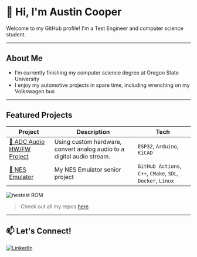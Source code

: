 # 👋 Hi, I'm Austin Cooper

Welcome to my GitHub profile! I'm a Test Engineer and computer science student.

---

## About Me

- I’m currently finishing my computer science degree at Oregon State University
- I enjoy my automotive projects in spare time, including wrenching on my Volkswagen bus

---


## Featured Projects

| Project | Description | Tech |
|--------|-------------|------|
| [🔗 ADC Audio HW/FW Project](https://github.com/amcooper181/ADC-Audio) | Using custom hardware, convert analog audio to a digital audio stream. | `ESP32`, `Arduino`, `KiCAD` |
| [🔗 NES Emulator](https://github.com/yourusername/project2) | My NES Emulator senior project | `GitHub Actions`, `C++`, `CMake`, `SDL`, `Docker`, `Linux` |

![nestest ROM](https://github.com/user-attachments/assets/561e0a44-538b-4ace-b298-97695a15b037)

> Check out all my repos [here](https://github.com/amcooper181?tab=repositories)

---

## 📫 Let's Connect!

[![LinkedIn](https://img.shields.io/badge/LinkedIn-blue?style=for-the-badge&logo=linkedin)](https://www.linkedin.com/in/amcooper181/)

